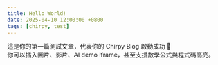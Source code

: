 ```yaml
---
title: Hello World!
date: 2025-04-10 12:00:00 +0800
tags: [chirpy, test]
---
```


這是你的第一篇測試文章，代表你的 Chirpy Blog 啟動成功 🎉  
你可以插入圖片、影片、AI demo iframe，甚至支援數學公式與程式碼高亮。
